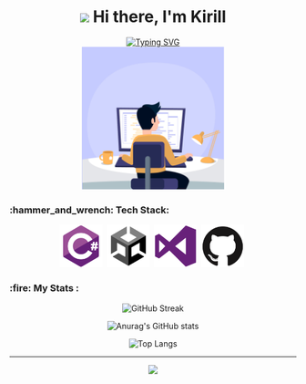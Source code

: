<h1 align="center"> 
  <img src="https://github.com/blackcater/blackcater/raw/main/images/Hi.gif" height="32"/> 
  Hi there, I'm Kirill     
</h1>

<div align="center"> 
  <a href="https://git.io/typing-svg" >
    <img src="https://readme-typing-svg.demolab.com?font=Fira+Code&pause=1000&background=FFFFFF00&center=%D0%BB%D0%BE%D0%B6%D1%8C&vCenter=%D0%BB%D0%BE%D0%B6%D1%8C&width=470&lines=Programmer+science+student+from+Russia" alt="Typing SVG" />
  </a> 
</div>

<!-- https://readme-typing-svg.demolab.com/demo/ -->

<div id="header" align="center">
  <img src="https://github.com/ShutovKS/ShutovKS/blob/main/webndevelop.gif" width="250"/>
</div>

<h3> 
  :hammer_and_wrench: Tech Stack: 
</h3>

<div id="header" align="center">
  <img src="https://raw.githubusercontent.com/devicons/devicon/1119b9f84c0290e0f0b38982099a2bd027a48bf1/icons/csharp/csharp-original.svg" width="75" height="75"/>&nbsp;
  <img src="https://raw.githubusercontent.com/devicons/devicon/1119b9f84c0290e0f0b38982099a2bd027a48bf1/icons/unity/unity-original.svg" width="75" height="75"/>&nbsp;
  <img src="https://raw.githubusercontent.com/devicons/devicon/1119b9f84c0290e0f0b38982099a2bd027a48bf1/icons/visualstudio/visualstudio-plain.svg" width="75" height="75"/>&nbsp;
  <img src="https://raw.githubusercontent.com/devicons/devicon/1119b9f84c0290e0f0b38982099a2bd027a48bf1/icons/github/github-original.svg" width="75" height="75"/>&nbsp;
</div>

<h3> 
  :fire: My Stats :
</h3>

<div align="center">
  
  ![GitHub Streak](https://streak-stats.demolab.com?user=ShutovKS&stroke=A2A2A2&ring=A2A2A2&fire=0000FF&currStreakNum=0000FF&sideNums=0000FF&currStreakLabel=0000FF)
  
  ![Anurag's GitHub stats](https://github-readme-stats.vercel.app/api?username=ShutovKS&show_icons=true)
  
  ![Top Langs](https://github-readme-stats.vercel.app/api/top-langs/?username=ShutovKS&langs_count=8)
  
</div>

---

<div align="center"> 
  
  ![](https://visitcount.itsvg.in/api?id=ShutovKS&icon=0&color=0)
  
</div>
